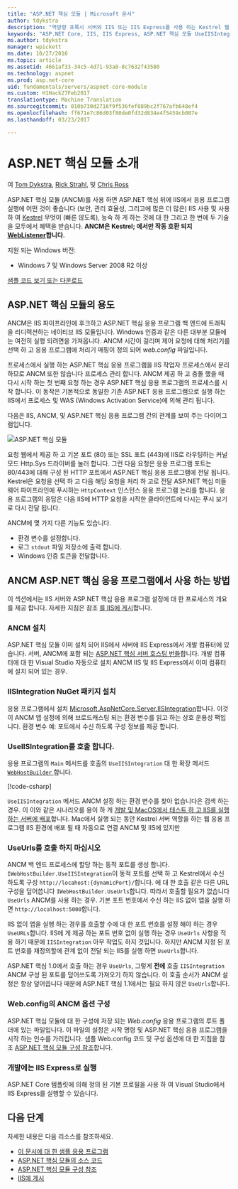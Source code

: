 ```yaml
---
title: "ASP.NET 핵심 모듈 | Microsoft 문서"
author: tdykstra
description: "역방향 프록시 서버와 IIS 또는 IIS Express를 사용 하는 Kestrel 웹 서버 수 있게 해 주는 IIS 모듈은 ASP.NET 핵심 모듈 (ANCM)를 소개 합니다."
keywords: "ASP.NET Core, IIS, IIS Express, ASP.NET 핵심 모듈 UseIISIntegration"
ms.author: tdykstra
manager: wpickett
ms.date: 10/27/2016
ms.topic: article
ms.assetid: 4661af33-34c5-4d71-93a0-8c7632f43580
ms.technology: aspnet
ms.prod: asp.net-core
uid: fundamentals/servers/aspnet-core-module
ms.custom: H1Hack27Feb2017
translationtype: Machine Translation
ms.sourcegitcommit: 010b730d2716f9f536fef889bc2f767afb648ef4
ms.openlocfilehash: ff671e7c86d03f80de0fd32d834e4f5459cb087e
ms.lasthandoff: 03/23/2017

---
```

# <a name="introduction-to-aspnet-core-module"></a>ASP.NET 핵심 모듈 소개

여 [Tom Dykstra](http://github.com/tdykstra), [Rick Strahl](https://github.com/RickStrahl), 및 [Chris Ross](https://github.com/Tratcher) 

ASP.NET 핵심 모듈 (ANCM)를 사용 하면 ASP.NET 핵심 뒤에 IIS에서 응용 프로그램 실행에 어떤 것이 좋습니다 (보안, 관리 효율성, 그리고에 많은 더 많은) IIS 사용 및 사용 하 여 [Kestrel](kestrel.md) 무엇이 (빠른 않도록), 능숙 하 게 하는 것에 대 한 그리고 한 번에 두 기술을 모두에서 혜택을 받습니다. **ANCM은 Kestrel; 에서만 작동 호환 되지 [WebListener](weblistener.md)합니다.** 

지원 되는 Windows 버전:

* Windows 7 및 Windows Server 2008 R2 이상

[샘플 코드 보기 또는 다운로드](https://github.com/aspnet/Docs/tree/master/aspnetcore/fundamentals/servers/aspnet-core-module/sample)

## <a name="what-aspnet-core-module-does"></a>ASP.NET 핵심 모듈의 용도

ANCM은 IIS 파이프라인에 후크하고 ASP.NET 핵심 응용 프로그램 백 엔드에 트래픽을 리디렉션하는 네이티브 IIS 모듈입니다. Windows 인증과 같은 다른 대부분 모듈에는 여전히 실행 되려면을 가져옵니다. ANCM 시간이 걸리며 제어 요청에 대해 처리기를 선택 하 고 응용 프로그램에 처리기 매핑이 정의 되어 *web.config* 파일입니다.

프로세스에서 실행 하는 ASP.NET 핵심 응용 프로그램을 IIS 작업자 프로세스에서 분리 하므로 ANCM 또한 않습니다 프로세스 관리 합니다. ANCM 제공 하 고 충돌 했을 때 다시 시작 하는 첫 번째 요청 하는 경우 ASP.NET 핵심 응용 프로그램의 프로세스를 시작 합니다. 이 동작은 기본적으로 동일한 기존 ASP.NET 응용 프로그램으로 실행 하는 IIS에서 프로세스 및 WAS (Windows Activation Service)에 의해 관리 됩니다.

다음은 IIS, ANCM, 및 ASP.NET 핵심 응용 프로그램 간의 관계를 보여 주는 다이어그램입니다.

![ASP.NET 핵심 모듈](aspnet-core-module/_static/ancm.png)

요청 웹에서 제공 하 고 기본 포트 (80) 또는 SSL 포트 (443)에 IIS로 라우팅하는 커널 모드 Http.Sys 드라이버를 눌러 합니다. 그런 다음 요청은 응용 프로그램 포트는 80/443에 대해 구성 된 HTTP 포트에서 ASP.NET 핵심 응용 프로그램에 전달 됩니다. Kestrel은 요청을 선택 하 고 다음 해당 요청을 처리 하 고로 전달 ASP.NET 핵심 미들웨어 파이프라인에 푸시하는 `HttpContext` 인스턴스 응용 프로그램 논리를 합니다. 응용 프로그램의 응답은 다음 IIS에 HTTP 요청을 시작한 클라이언트에 다시는 푸시 보기로 다시 전달 됩니다.

ANCM에 몇 가지 다른 기능도 있습니다.

* 환경 변수를 설정합니다.
* 로그 `stdout` 파일 저장소에 출력 합니다.
* Windows 인증 토큰을 전달합니다.

## <a name="how-to-use-ancm-in-aspnet-core-apps"></a>ANCM ASP.NET 핵심 응용 프로그램에서 사용 하는 방법

이 섹션에서는 IIS 서버와 ASP.NET 핵심 응용 프로그램 설정에 대 한 프로세스의 개요를 제공 합니다. 자세한 지침은 참조 [를 IIS에 게시](../../publishing/iis.md)합니다.

### <a name="install-ancm"></a>ANCM 설치

ASP.NET 핵심 모듈 이미 설치 되어 IIS에서 서버에 IIS Express에서 개발 컴퓨터에 있습니다. 서버, ANCM에 포함 되는 [ASP.NET 핵심 서버 호스팅 번들](https://go.microsoft.com/fwlink/?linkid=837808)합니다. 개발 컴퓨터에 대 한 Visual Studio 자동으로 설치 ANCM IIS 및 IIS Express에서 이미 컴퓨터에 설치 되어 있는 경우.

### <a name="install-the-iisintegration-nuget-package"></a>IISIntegration NuGet 패키지 설치

응용 프로그램에서 설치 [Microsoft.AspNetCore.Server.IISIntegration](https://www.nuget.org/packages/Microsoft.AspNetCore.Server.IISIntegration/)합니다. 이것이 ANCM 앱 설정에 의해 브로드캐스팅 되는 환경 변수를 읽고 하는 상호 운용성 팩입니다. 환경 변수 예: 포트에서 수신 하도록 구성 정보를 제공 합니다. 

### <a name="call-useiisintegration"></a>UseIISIntegration를 호출 합니다.

응용 프로그램의 `Main` 메서드를 호출의 `UseIISIntegration` 대 한 확장 메서드 [ `WebHostBuilder` ](http://docs.asp.net/projects/api/en/latest/autoapi/Microsoft/AspNetCore/Hosting/WebHostBuilder/index.html#Microsoft.AspNetCore.Hosting.WebHostBuilder.md)합니다. 

[!code-csharp[](aspnet-core-module/sample/Program.cs?name=snippet_Main&highlight=12)]

`UseIISIntegration` 메서드 ANCM 설정 하는 환경 변수를 찾아 없습니다은 검색 하는 경우. 이 이와 같은 시나리오를 용이 하 게 [개발 및 MacOS에서 테스트 하 고 IIS를 실행 하는 서버에 배포](../../tutorials/your-first-mac-aspnet.md)합니다.  Mac에서 실행 되는 동안 Kestrel 서버 역할을 하는 웹 응용 프로그램 IIS 환경에 배포 될 때 자동으로 연결 ANCM 및 IIS에 있지만

### <a name="dont-call-useurls"></a>UseUrls를 호출 하지 마십시오

ANCM 백 엔드 프로세스에 할당 하는 동적 포트를 생성 합니다. `IWebHostBuilder.UseIISIntegration`이 동적 포트를 선택 하 고 Kestrel에서 수신 하도록 구성 `http://locahost:{dynamicPort}/`합니다. 에 대 한 호출 같은 다른 URL 구성을 덮어씁니다 `IWebHostBuilder.UseUrls`합니다. 따라서 호출할 필요가 없습니다 `UseUrls` ANCM를 사용 하는 경우. 기본 포트 번호에서 수신 하는 IIS 없이 앱을 실행 하면 `http://localhost:5000`합니다.

IIS 없이 앱을 실행 하는 경우를 호출할 수에 대 한 포트 번호를 설정 해야 하는 경우 `UseURLs`합니다.  IIS에 게 제공 하는 포트 번호 없이 실행 하는 경우 `UseUrls` 사항을 적용 하기 때문에 `IISIntegration` 아무 작업도 하지 것입니다. 하지만 ANCM 지정 된 포트 번호를 재정의할에 관계 없이 전달 되는 IIS를 실행 하면 `UseUrls`합니다.

ASP.NET 핵심 1.0에서 호출 하는 경우 `UseUrls`, 그렇게 **전에** 호출 `IISIntegration` ANCM 구성 된 포트를 덮어쓰도록 가져오기 하지 않습니다. 이 호출 순서가 ANCM 설정은 항상 덮어씁니다 때문에 ASP.NET 핵심 1.1에서는 필요 하지 않은 `UseUrls`합니다.

### <a name="configure-ancm-options-in-webconfig"></a>Web.config의 ANCM 옵션 구성

ASP.NET 핵심 모듈에 대 한 구성에 저장 되는 *Web.config* 응용 프로그램의 루트 폴더에 있는 파일입니다. 이 파일의 설정은 시작 명령 및 ASP.NET 핵심 응용 프로그램을 시작 하는 인수를 가리킵니다. 샘플 Web.config 코드 및 구성 옵션에 대 한 지침을 참조 [ASP.NET 핵심 모듈 구성 참조](../../hosting/aspnet-core-module.md)합니다.

### <a name="run-with-iis-express-in-development"></a>개발에는 IIS Express로 실행

ASP.NET Core 템플릿에 의해 정의 된 기본 프로필을 사용 하 여 Visual Studio에서 IIS Express를 실행할 수 있습니다.

## <a name="next-steps"></a>다음 단계

자세한 내용은 다음 리소스를 참조하세요.

* [이 문서에 대 한 샘플 응용 프로그램](https://github.com/aspnet/Docs/tree/master/aspnetcore/fundamentals/servers/aspnet-core-module/sample)
* [ASP.NET 핵심 모듈의 소스 코드](https://github.com/aspnet/AspNetCoreModule)
* [ASP.NET 핵심 모듈 구성 참조](../../hosting/aspnet-core-module.md)
* [IIS에 게시](../../publishing/iis.md)

